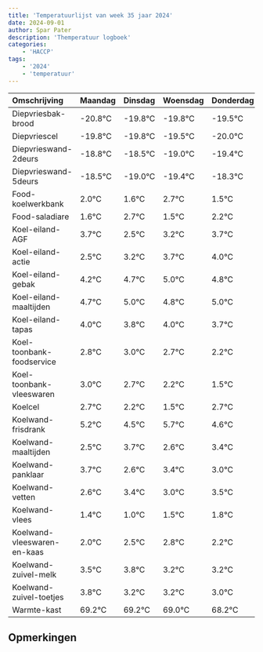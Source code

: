 ```yaml
---
title: 'Temperatuurlijst van week 35 jaar 2024'
date: 2024-09-01
author: Spar Pater
description: 'Themperatuur logboek'
categories:
    - 'HACCP'
tags:
    - '2024'
    - 'temperatuur'
---
```

|Omschrijving|Maandag|Dinsdag|Woensdag|Donderdag|Vrijdag|Zaterdag|Zondag|
|:---|:---|:---|:---|:---|:---|:---|:---|
|Diepvriesbak-brood|-20.8°C|-19.8°C|-19.8°C|-19.5°C|-20.0°C|-20.4°C|-19.3°C|
|Diepvriescel|-19.8°C|-19.8°C|-19.5°C|-20.0°C|-20.4°C|-19.3°C|-20.5°C|
|Diepvrieswand-2deurs|-18.8°C|-18.5°C|-19.0°C|-19.4°C|-18.3°C|-19.5°C|-18.8°C|
|Diepvrieswand-5deurs|-18.5°C|-19.0°C|-19.4°C|-18.3°C|-19.5°C|-18.8°C|-18.3°C|
|Food-koelwerkbank|2.0°C|1.6°C|2.7°C|1.5°C|2.2°C|2.7°C|3.0°C|
|Food-saladiare|1.6°C|2.7°C|1.5°C|2.2°C|2.7°C|3.0°C|2.8°C|
|Koel-eiland-AGF|3.7°C|2.5°C|3.2°C|3.7°C|4.0°C|3.8°C|4.0°C|
|Koel-eiland-actie|2.5°C|3.2°C|3.7°C|4.0°C|3.8°C|4.0°C|3.7°C|
|Koel-eiland-gebak|4.2°C|4.7°C|5.0°C|4.8°C|5.0°C|4.7°C|4.2°C|
|Koel-eiland-maaltijden|4.7°C|5.0°C|4.8°C|5.0°C|4.7°C|4.2°C|3.5°C|
|Koel-eiland-tapas|4.0°C|3.8°C|4.0°C|3.7°C|3.2°C|2.5°C|3.7°C|
|Koel-toonbank-foodservice|2.8°C|3.0°C|2.7°C|2.2°C|1.5°C|2.7°C|1.6°C|
|Koel-toonbank-vleeswaren|3.0°C|2.7°C|2.2°C|1.5°C|2.7°C|1.6°C|2.4°C|
|Koelcel|2.7°C|2.2°C|1.5°C|2.7°C|1.6°C|2.4°C|2.0°C|
|Koelwand-frisdrank|5.2°C|4.5°C|5.7°C|4.6°C|5.4°C|5.0°C|5.5°C|
|Koelwand-maaltijden|2.5°C|3.7°C|2.6°C|3.4°C|3.0°C|3.5°C|3.8°C|
|Koelwand-panklaar|3.7°C|2.6°C|3.4°C|3.0°C|3.5°C|3.8°C|3.2°C|
|Koelwand-vetten|2.6°C|3.4°C|3.0°C|3.5°C|3.8°C|3.2°C|3.2°C|
|Koelwand-vlees|1.4°C|1.0°C|1.5°C|1.8°C|1.2°C|1.2°C|1.0°C|
|Koelwand-vleeswaren-en-kaas|2.0°C|2.5°C|2.8°C|2.2°C|2.2°C|2.0°C|1.2°C|
|Koelwand-zuivel-melk|3.5°C|3.8°C|3.2°C|3.2°C|3.0°C|2.2°C|3.8°C|
|Koelwand-zuivel-toetjes|3.8°C|3.2°C|3.2°C|3.0°C|2.2°C|3.8°C|2.9°C|
|Warmte-kast|69.2°C|69.2°C|69.0°C|68.2°C|69.8°C|68.9°C|68.1°C|

## Opmerkingen


